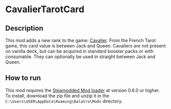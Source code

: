 # CavalierTarotCard
 
## Description
This mod adds a new rank to the game: [Cavalier](https://en.wikipedia.org/wiki/Knight_(playing_card)). From the French Tarot game, this card value is between Jack and Queen.
Cavaliers are not present on vanilla deck, but can be acquired in standard booster packs or with consumable.
They can optionally be used in straight between Jack and Queen.

## How to run
This mod requires the [Steamodded Mod loader](https://github.com/Steamopollys/Steamodded) at version 0.6.0 or higher.
To install, download the zip file and unzip it in the `C:\Users\USER\AppData\Roaming\Balatro\Mods` directory.
